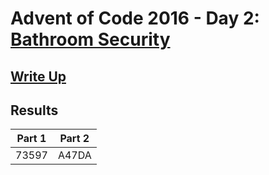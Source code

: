# Advent of Code 2016 - Day 2: [Bathroom Security](https://adventofcode.com/2016/day/2)

## [Write Up](https://github.com/CodingAP/advent-of-code/blob/main/writeups/2016/day2_writeup.md)
## Results
| Part 1 | Part 2 | 
|:---:|:---:|
| 73597 | A47DA |